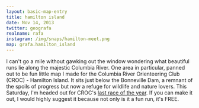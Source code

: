 ```yaml
---
layout: basic-map-entry
title: hamilton island
date: Nov 14, 2013
twitter: geografa
realname: rafa
instagram: /img/snaps/hamilton-meet.png
map: grafa.hamilton_island
---
```

I can't go a mile without gawking out the window wondering what beautiful runs lie along the majestic Columbia River. One area in particular, panned out to be fun little map I made for the Columbia River Orienteering Club (CROC) - Hamilton Island. It sits just below the Bonneville Dam, a remnant of the spoils of progress but now a refuge for wildlife and nature lovers. This Saturday, I'm headed out for CROC's [last race of the year](http://croc.org/content/hamilton-island-1). If you can make it out, I would highly suggest it because not only is it a fun run, it's FREE.